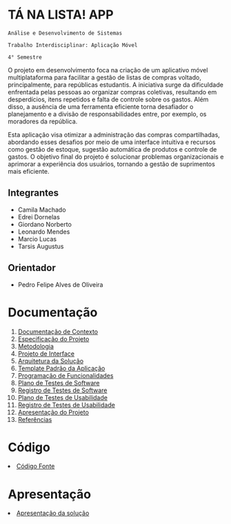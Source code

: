 # TÁ NA LISTA! APP

`Análise e Desenvolvimento de Sistemas`

`Trabalho Interdisciplinar: Aplicação Móvel`

`4° Semestre`

O projeto em desenvolvimento foca na criação de um aplicativo móvel multiplataforma para facilitar a gestão de listas de compras voltado, principalmente, para repúblicas estudantis. A iniciativa surge da dificuldade enfrentada pelas pessoas ao organizar compras coletivas, resultando em desperdícios, itens repetidos e falta de controle sobre os gastos. Além disso, a ausência de uma ferramenta eficiente torna desafiador o planejamento e a divisão de responsabilidades entre, por exemplo, os moradores da república.

Esta aplicação visa otimizar a administração das compras compartilhadas, abordando esses desafios por meio de uma interface intuitiva e recursos como gestão de estoque, sugestão automática de produtos e controle de gastos. O objetivo final do projeto é solucionar problemas organizacionais e aprimorar a experiência dos usuários, tornando a gestão de suprimentos mais eficiente.

## Integrantes

* Camila Machado
* Edrei Dornelas
* Giordano Norberto
* Leonardo Mendes
* Marcio Lucas
* Tarsis Augustus
  
## Orientador

* Pedro Felipe Alves de Oliveira 

# Documentação

<ol>
<li><a href="docs/01-Documentação de Contexto.md"> Documentação de Contexto</a></li>
<li><a href="docs/02-Especificação do Projeto.md"> Especificação do Projeto</a></li>
<li><a href="docs/03-Metodologia.md"> Metodologia</a></li>
<li><a href="docs/04-Projeto de Interface.md"> Projeto de Interface</a></li>
<li><a href="docs/05-Arquitetura da Solução.md"> Arquitetura da Solução</a></li>
<li><a href="docs/06-Template Padrão da Aplicação.md"> Template Padrão da Aplicação</a></li>
<li><a href="docs/07-Programação de Funcionalidades.md"> Programação de Funcionalidades</a></li>
<li><a href="docs/08-Plano de Testes de Software.md"> Plano de Testes de Software</a></li>
<li><a href="docs/09-Registro de Testes de Software.md"> Registro de Testes de Software</a></li>
<li><a href="docs/10-Plano de Testes de Usabilidade.md"> Plano de Testes de Usabilidade</a></li>
<li><a href="docs/11-Registro de Testes de Usabilidade.md"> Registro de Testes de Usabilidade</a></li>
<li><a href="docs/12-Apresentação do Projeto.md"> Apresentação do Projeto</a></li>
<li><a href="docs/13-Referências.md"> Referências</a></li>
</ol>

# Código

<li><a href="https://github.com/ICEI-PUCMinas-PSG-SI-TI/psg-ads-n-tiam-2025-1-n-compras-app/tree/main/src"> Código Fonte</a></li>

# Apresentação

<li><a href="https://github.com/ICEI-PUCMinas-PSG-SI-TI/psg-ads-n-tiam-2025-1-n-compras-app/tree/main/presentation"> Apresentação da solução</a></li>
